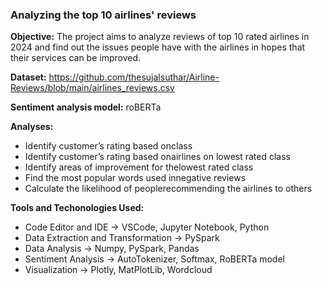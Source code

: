 ### Analyzing the top 10 airlines' reviews

<b>Objective:</b> The project aims to analyze reviews of top 10 rated airlines in 2024 and find out the issues people have with the airlines in hopes that their services can be improved.
 
<b>Dataset:</b> https://github.com/thesujalsuthar/Airline-Reviews/blob/main/airlines_reviews.csv 

<b>Sentiment analysis model:</b> roBERTa

<b>Analyses:</b>
<ul>
 <li>Identify customer’s rating based onclass</li>
 <li>Identify customer’s rating based onairlines on lowest rated class</li>
 <li>Identify areas of improvement for thelowest rated class</li>
 <li>Find the most popular words used innegative reviews</li>
 <li>Calculate the likelihood of peoplerecommending the airlines to others</li>
</ul>

<b>Tools and Techonologies Used:</b>
<ul>
 <li>Code Editor and IDE -> VSCode, Jupyter Notebook, Python</li>
 <li>Data Extraction and Transformation -> PySpark</li>
 <li>Data Analysis -> Numpy, PySpark, Pandas</li>
 <li>Sentiment Analysis -> AutoTokenizer, Softmax, RoBERTa model</li>
 <li>Visualization -> Plotly, MatPlotLib, Wordcloud</li>
</ul>
